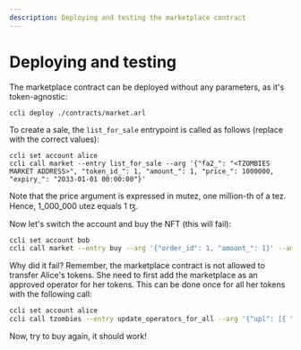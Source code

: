 ```yaml
---
description: Deploying and testing the marketplace contract
---
```


# Deploying and testing

The marketplace contract can be deployed without any parameters, as it's token-agnostic:

```
ccli deploy ./contracts/market.arl
```

To create a sale, the `list_for_sale` entrypoint is called as follows (replace with the correct values):&#x20;

```
ccli set account alice
ccli call market --entry list_for_sale --arg '{"fa2_": "<TZOMBIES MARKET ADDRESS>", "token_id_": 1, "amount_": 1, "price_": 1000000, "expiry_": "2033-01-01 00:00:00"}'
```

Note that the price argument is expressed in mutez, one million-th of a tez. Hence, 1\_000\_000 utez equals 1 ꜩ.

Now let's switch the account and buy the NFT (this will fail):&#x20;

```bash
ccli set account bob
ccli call market --entry buy --arg '{"order_id": 1, "amount_": 1}' --amount 1tz
```

Why did it fail? Remember, the marketplace contract is not allowed to transfer Alice's tokens. She need to first add the marketplace as an approved operator for her tokens. This can be done once for all her tokens with the following call:&#x20;

```bash
ccli set account alice
ccli call tzombies --entry update_operators_for_all --arg '{"upl": [{ "kind": "left", "value": "<MARKET CONTRACT ADDRESS>" }]}'
```

Now, try to buy again, it should work!
